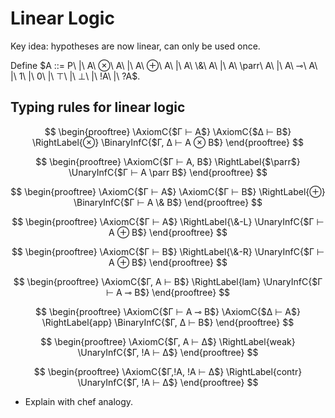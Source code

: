 # Linear Logic

Key idea: hypotheses are now linear, can only be used once.

Define $A ::= P\ |\ A\ ⊗\ A\ |\ A\ ⊕\ A\ |\ A\ \&\ A\ |\ A\ \parr\ A\ |\ A\ ⊸\ A\ |\ 1\ |\ 0\ |\ ⊤\ |\ ⊥\ |\ !A\ |\ ?A$.

## Typing rules for linear logic

$$
\begin{prooftree}
\AxiomC{$Γ ⊢ A$}
\AxiomC{$Δ ⊢ B$}
\RightLabel{⊗}
\BinaryInfC{$Γ, Δ ⊢ A ⊗ B$}
\end{prooftree}
$$

$$
\begin{prooftree}
\AxiomC{$Γ ⊢ A, B$}
\RightLabel{$\parr$}
\UnaryInfC{$Γ ⊢ A \parr B$}
\end{prooftree}
$$

$$
\begin{prooftree}
\AxiomC{$Γ ⊢ A$}
\AxiomC{$Γ ⊢ B$}
\RightLabel{⊕}
\BinaryInfC{$Γ ⊢ A \& B$}
\end{prooftree}
$$

$$
\begin{prooftree}
\AxiomC{$Γ ⊢ A$}
\RightLabel{\&-L}
\UnaryInfC{$Γ ⊢ A ⊕ B$}
\end{prooftree}
$$

$$
\begin{prooftree}
\AxiomC{$Γ ⊢ B$}
\RightLabel{\&-R}
\UnaryInfC{$Γ ⊢ A ⊕ B$}
\end{prooftree}
$$

$$
\begin{prooftree}
\AxiomC{$Γ, A ⊢ B$}
\RightLabel{lam}
\UnaryInfC{$Γ ⊢ A ⊸ B$}
\end{prooftree}
$$

$$
\begin{prooftree}
\AxiomC{$Γ ⊢ A ⊸ B$}
\AxiomC{$Δ ⊢ A$}
\RightLabel{app}
\BinaryInfC{$Γ, Δ ⊢ B$}
\end{prooftree}
$$

$$
\begin{prooftree}
\AxiomC{$Γ, A ⊢ Δ$}
\RightLabel{weak}
\UnaryInfC{$Γ, !A ⊢ Δ$}
\end{prooftree}
$$

$$
\begin{prooftree}
\AxiomC{$Γ,!A, !A ⊢ Δ$}
\RightLabel{contr}
\UnaryInfC{$Γ, !A ⊢ Δ$}
\end{prooftree}
$$

- Explain with chef analogy.
